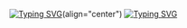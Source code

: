 
[![Typing SVG](https://readme-typing-svg.demolab.com?font=Fira+Code&weight=500&size=25&pause=1000&color=2FA1F7&center=true&width=435&lines=Hola!+soy+Ciro)](https://git.io/typing-svg)(align="center")
[![Typing SVG](https://readme-typing-svg.demolab.com?font=Fira+Code&weight=500&size=25&pause=1000&color=2FA1F7&center=true&width=435&lines=Proximo+FullStack+)](https://git.io/typing-svg)

